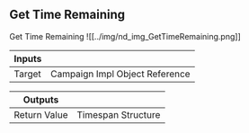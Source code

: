 ## Get Time Remaining
Get Time Remaining
![[../img/nd_img_GetTimeRemaining.png]]

|Inputs||
|--|--|
| Target | Campaign Impl Object Reference |

|Outputs||
|--|--|
| Return Value | Timespan Structure |
